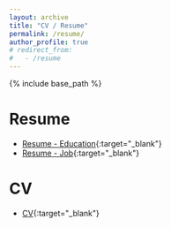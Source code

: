 ```yaml
---
layout: archive
title: "CV / Resume"
permalink: /resume/
author_profile: true
# redirect_from:
#   - /resume
---
```


{% include base_path %}

Resume
======
* [Resume - Education](https://fahimrayhan.github.io/files/md_fahim_resume_academic.pdf){:target="_blank"}
* [Resume - Job](https://fahimrayhan.github.io/files/md_fahim_resume_job.pdf){:target="_blank"}

CV
======
* [CV](https://fahimrayhan.github.io/files/cv_md_fahim.pdf){:target="_blank"}

<!-- Education
======
* Ph.D in Version Control Theory, GitHub University, 2018 (expected)
* M.S. in Jekyll, GitHub University, 2014
* B.S. in GitHub, GitHub University, 2012

Work experience
======
* Spring 2024: Academic Pages Collaborator
  * Github University
  * Duties includes: Updates and improvements to template
  * Supervisor: The Users

* Fall 2015: Research Assistant
  * Github University
  * Duties included: Merging pull requests
  * Supervisor: Professor Hub

* Summer 2015: Research Assistant
  * Github University
  * Duties included: Tagging issues
  * Supervisor: Professor Git
  
Skills
======
* Skill 1
* Skill 2
  * Sub-skill 2.1
  * Sub-skill 2.2
  * Sub-skill 2.3
* Skill 3

Publications
======
  <ul>{% for post in site.publications reversed %}
    {% include archive-single-cv.html %}
  {% endfor %}</ul>
  
Talks
======
  <ul>{% for post in site.talks reversed %}
    {% include archive-single-talk-cv.html  %}
  {% endfor %}</ul>
  
Teaching
======
  <ul>{% for post in site.teaching reversed %}
    {% include archive-single-cv.html %}
  {% endfor %}</ul>
  
Service and leadership
======
* Currently signed in to 43 different slack teams -->
